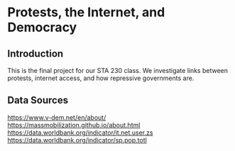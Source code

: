 # Protests, the Internet, and Democracy
## Introduction
This is the final project for our STA 230 class.
We investigate links between protests, internet access, and how repressive governments are.

## Data Sources
https://www.v-dem.net/en/about/
https://massmobilization.github.io/about.html
https://data.worldbank.org/indicator/it.net.user.zs
https://data.worldbank.org/indicator/sp.pop.totl
